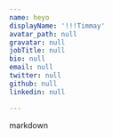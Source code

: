 ```yaml
---
name: heyo
displayName: '!!!Timmay'
avatar_path: null
gravatar: null
jobTitle: null
bio: null
email: null
twitter: null
github: null
linkedin: null

---
```









markdown









